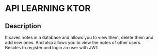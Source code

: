 # API LEARNING KTOR

## Description
It saves notes in a database and allows you to view them, delete them and add new ones.
And also allows you to view the notes of other users.
Besides to register and login an user with JWT